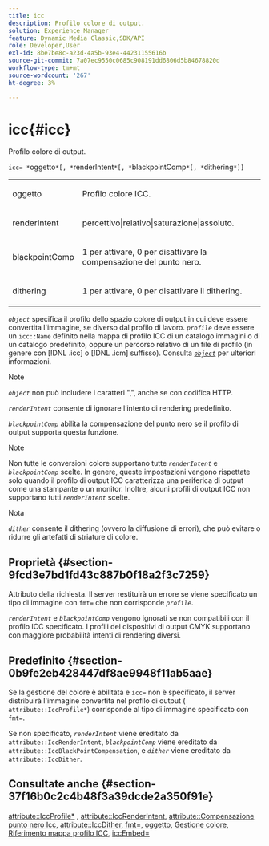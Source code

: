 ```yaml
---
title: icc
description: Profilo colore di output.
solution: Experience Manager
feature: Dynamic Media Classic,SDK/API
role: Developer,User
exl-id: 8be7be8c-a23d-4a5b-93e4-44231155616b
source-git-commit: 7a07ec9550c0685c908191dd6806d5b84678820d
workflow-type: tm+mt
source-wordcount: '267'
ht-degree: 3%

---
```


# icc{#icc}

Profilo colore di output.

`icc= *`oggetto`*[, *`renderIntent`*[, *`blackpointComp`*[, *`dithering`*]]`

<table id="simpletable_AC20916999004CDCBBB9888B3A8FB0A7"> 
 <tr class="strow"> 
  <td class="stentry"> <p><span class="codeph"> <span class="varname"> oggetto</span> </span> </p></td> 
  <td class="stentry"> <p>Profilo colore ICC. </p></td> 
 </tr> 
 <tr class="strow"> 
  <td class="stentry"> <p><span class="codeph"> <span class="varname"> renderIntent</span></span> </p></td> 
  <td class="stentry"> <p><span class="codeph"> percettivo|relativo|saturazione|assoluto</span>. </p></td> 
 </tr> 
 <tr class="strow"> 
  <td class="stentry"> <p><span class="codeph"> <span class="varname"> blackpointComp</span></span> </p></td> 
  <td class="stentry"> <p>1 per attivare, 0 per disattivare la compensazione del punto nero. </p></td> 
 </tr> 
 <tr class="strow"> 
  <td class="stentry"> <p><span class="codeph"> <span class="varname"> dithering</span></span> </p></td> 
  <td class="stentry"> <p>1 per attivare, 0 per disattivare il dithering. </p></td> 
 </tr> 
</table>

*`object`* specifica il profilo dello spazio colore di output in cui deve essere convertita l&#39;immagine, se diverso dal profilo di lavoro. *`profile`* deve essere un `icc::Name` definito nella mappa di profilo ICC di un catalogo immagini o di un catalogo predefinito, oppure un percorso relativo di un file di profilo (in genere con [!DNL .icc] o [!DNL .icm] suffisso). Consulta [*`object`*](../../../../../is-api/http-ref/image-serving-api-ref/c-http-protocol-reference/c-data-types/r-object.md#reference-2591bd24548d462782c68d138ef795a0) per ulteriori informazioni.

>[!NOTE]
>
>*`object`* non può includere i caratteri &quot;,&quot;, anche se con codifica HTTP.

*`renderIntent`* consente di ignorare l’intento di rendering predefinito.

*`blackpointComp`* abilita la compensazione del punto nero se il profilo di output supporta questa funzione.

>[!NOTE]
>
>Non tutte le conversioni colore supportano tutte *`renderIntent`* e *`blackpointComp`* scelte. In genere, queste impostazioni vengono rispettate solo quando il profilo di output ICC caratterizza una periferica di output come una stampante o un monitor. Inoltre, alcuni profili di output ICC non supportano tutti *`renderIntent`* scelte.

Nota

*`dither`* consente il dithering (ovvero la diffusione di errori), che può evitare o ridurre gli artefatti di striature di colore.

## Proprietà {#section-9fcd3e7bd1fd43c887b0f18a2f3c7259}

Attributo della richiesta. Il server restituirà un errore se viene specificato un tipo di immagine con `fmt=` che non corrisponde *`profile`*.

*`renderIntent`* e *`blackpointComp`* vengono ignorati se non compatibili con il profilo ICC specificato. I profili dei dispositivi di output CMYK supportano con maggiore probabilità intenti di rendering diversi.

## Predefinito {#section-0b9fe2eb428447df8ae9948f11ab5aae}

Se la gestione del colore è abilitata e `icc=` non è specificato, il server distribuirà l&#39;immagine convertita nel profilo di output ( `attribute::IccProfile*`) corrisponde al tipo di immagine specificato con `fmt=`.

Se non specificato, *`renderIntent`* viene ereditato da `attribute::IccRenderIntent`, *`blackpointComp`* viene ereditato da `attribute::IccBlackPointCompensation`, e *`dither`* viene ereditato da `attribute::IccDither`.

## Consultate anche {#section-37f16b0c2c4b48f3a39dcde2a350f91e}

[attribute::IccProfile*](../../../../../is-api/image-catalog/image-serving-api-ref/c-image-catalog-reference/c-attributes-reference/r-iccprofilecmyk.md#reference-db89f9dac33e447cadb359ec1ba27ee0) , [attribute::IccRenderIntent](../../../../../is-api/image-catalog/image-serving-api-ref/c-image-catalog-reference/c-attributes-reference/r-iccrenderintent.md#reference-012f207f28bd4406a5368d23ed95a51f), [attribute::Compensazione punto nero Icc](../../../../../is-api/image-catalog/image-serving-api-ref/c-image-catalog-reference/c-attributes-reference/r-iccblackpointcompensation.md#reference-357626375ee140d1807f0c05171c733f), [attribute::IccDither](../../../../../is-api/image-catalog/image-serving-api-ref/c-image-catalog-reference/c-attributes-reference/r-iccdither.md#reference-914d0d0567364246b4016d45c0ada85b), [fmt=](../../../../../is-api/http-ref/image-serving-api-ref/c-http-protocol-reference/c-command-reference/r-is-http-fmt.md#reference-cdf10043423b45ba9fe15157fb3ae37a), [oggetto](../../../../../is-api/http-ref/image-serving-api-ref/c-http-protocol-reference/c-data-types/r-object.md#reference-2591bd24548d462782c68d138ef795a0), [Gestione colore](../../../../../is-api/http-ref/image-serving-api-ref/c-http-protocol-reference/c-syntax-and-features/r-color-management.md#reference-c7e4a72d589145189f7e4bcb6b4544d7), [Riferimento mappa profilo ICC](../../../../../is-api/image-catalog/image-serving-api-ref/c-image-catalog-reference/c-icc-profile-map-reference/c-icc-profile-map-reference.md#concept-57b9148ce55249cd825cb7ee19ed057c), [iccEmbed=](../../../../../is-api/http-ref/image-serving-api-ref/c-http-protocol-reference/c-command-reference/r-iccembed.md#reference-e3b774fb322046a2a6dde3a7bab5583e)
